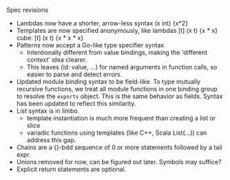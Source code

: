 Spec revisions

- Lambdas now have a shorter, arrow-less syntax
    (x int) {x*2}
- Templates are now specified anonymously, like lambdas
    [t] (x t) {x * x}
    cube: [t] (x t) {x * x * x}
- Patterns now accept a Go-like type specifier syntax
  - Intentionally different from value bindings, making the 'different context' idea clearer.
  - This leaves (id: value, ...) for named arguments in function calls, so easier to parse and detect errors.
- Updated module binding syntax to be field-like.
  To type mutually recursive functions, we treat all module functions in one binding group to resolve
  the `exports` object.
  This is the same behavior as fields. Syntax has been updated to reflect this similarity.
- List syntax is in limbo.
  - template instantiation is much more frequent than creating a list or slice
  - variadic functions using templates (like C++, Scala List(...)) can address this gap.
- Chains are a {}-bdd sequence of 0 or more statements followed by a tail expr.
- Unions removed for now, can be figured out later. Symbols may suffice?
- Explicit return statements are optional.